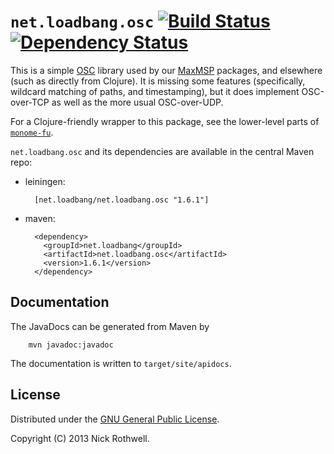 # `net.loadbang.osc` [![Build Status](https://secure.travis-ci.org/cassiel/net.loadbang.osc.png)](http://travis-ci.org/cassiel/net.loadbang.osc) [![Dependency Status](https://www.versioneye.com/user/projects/52e4ddccec1375b57600002a/badge.png)](https://www.versioneye.com/user/projects/52e4ddccec1375b57600002a)

This is a simple [OSC][osc] library used by our [MaxMSP][max] packages,
and elsewhere (such as directly from Clojure). It is missing some
features (specifically, wildcard matching of paths, and timestamping),
but it does implement OSC-over-TCP as well as the more usual
OSC-over-UDP.

For a Clojure-friendly wrapper to this package, see the lower-level parts of
[`monome-fu`](https://github.com/cassiel/monome-fu).

`net.loadbang.osc` and its dependencies are available in the central Maven repo:

- leiningen:

        [net.loadbang/net.loadbang.osc "1.6.1"]

- maven:

        <dependency>
          <groupId>net.loadbang</groupId>
          <artifactId>net.loadbang.osc</artifactId>
          <version>1.6.1</version>
        </dependency>

## Documentation

The JavaDocs can be generated from Maven by

        mvn javadoc:javadoc

The documentation is written to `target/site/apidocs`.

## License

Distributed under the [GNU General Public License][gpl].

Copyright (C) 2013 Nick Rothwell.

[max]: http://cycling74.com/products/max/
[lib]: https://github.com/cassiel/net.loadbang.lib
[osc]: http://opensoundcontrol.org/
[gpl]: http://www.gnu.org/copyleft/gpl.html
